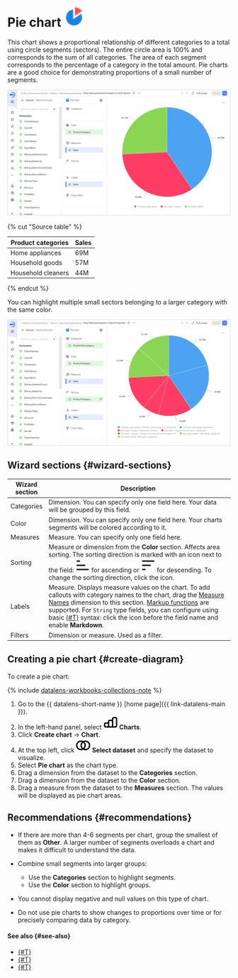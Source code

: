 # Pie chart ![](../../_assets/datalens/pie.svg)

This chart shows a proportional relationship of different categories to a total using circle segments (sectors). The entire circle area is 100% and corresponds to the sum of all categories. The area of each segment corresponds to the percentage of a category in the total amount. Pie charts are a good choice for demonstrating proportions of a small number of segments.

![pie-chart](../../_assets/datalens/visualization-ref/pie-chart/pie-chart.png)

{% cut "Source table" %}

Product categories | Sales |	
-----|---------| 
Home appliances | 69M |
Household goods | 57M |
Household cleaners | 44M |

{% endcut %}

You can highlight multiple small sectors belonging to a larger category with the same color.

![pie-chart-subcategories](../../_assets/datalens/visualization-ref/pie-chart/pie-chart-subcategories.png)

## Wizard sections {#wizard-sections}

Wizard<br/> section| Description
----- | ----
Categories | Dimension. You can specify only one field here. Your data will be grouped by this field.
Color | Dimension. You can specify only one field here. Your charts segments will be colored according to it.
Measures | Measure. You can specify only one field here.
Sorting | Measure or dimension from the **Color** section. Affects area sorting. The sorting direction is marked with an icon next to the field: ![image](../../_assets/console-icons/bars-ascending-align-left.svg) for ascending or ![image](../../_assets/console-icons/bars-descending-align-left.svg) for descending. To change the sorting direction, click the icon.
Labels | Measure. Displays measure values on the chart. To add callouts with category names to the chart, drag the [Measure Names](../concepts/chart/measure-values.md) dimension to this section. [Markup functions](../function-ref/markup-functions.md) are supported. For `String` type fields, you can configure using basic [{#T}](../dashboard/markdown.md) syntax: click the icon before the field name and enable **Markdown**.
Filters | Dimension or measure. Used as a filter.

## Creating a pie chart {#create-diagram}

To create a pie chart:


{% include [datalens-workbooks-collections-note](../../_includes/datalens/operations/datalens-workbooks-collections-note-step4.md) %}


1. Go to the {{ datalens-short-name }} [home page]({{ link-datalens-main }}).
1. In the left-hand panel, select ![chart](../../_assets/console-icons/chart-column.svg) **Charts**.
1. Click **Create chart** → **Chart**.
1. At the top left, click ![image](../../_assets/console-icons/circles-intersection.svg) **Select dataset** and specify the dataset to visualize.
1. Select **Pie chart** as the chart type.
1. Drag a dimension from the dataset to the **Categories** section.
1. Drag a dimension from the dataset to the **Color** section.
1. Drag a measure from the dataset to the **Measures** section. The values will be displayed as pie chart areas.

## Recommendations {#recommendations}

* If there are more than 4-6 segments per chart, group the smallest of them as **Other**. A larger number of segments overloads a chart and makes it difficult to understand the data.
* Combine small segments into larger groups:

  * Use the **Categories** section to highlight segments.
  * Use the **Color** section to highlight groups.

* You cannot display negative and null values on this type of chart.
* Do not use pie charts to show changes to proportions over time or for precisely comparing data by category.

#### See also {#see-also}

* [{#T}](../operations/dashboard/create.md)
* [{#T}](../operations/dashboard/add-chart.md)
* [{#T}](../operations/dashboard/add-selector.md)